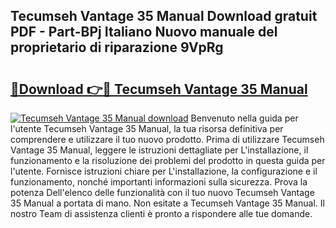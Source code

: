 ## Tecumseh Vantage 35 Manual Download gratuit PDF - Part-BPj Italiano Nuovo manuale del proprietario di riparazione 9VpRg

# <h2><a href="http://dfg9ixb.blite.top/?on=Tecumseh+Vantage+35+Manual">🔗Download 👉🔴 Tecumseh Vantage 35 Manual</a></h2>

[![Tecumseh Vantage 35 Manual download](https://i.imgur.com/lujVjoI.png)](http://dfg9ixb.blite.top/?on=Tecumseh+Vantage+35+Manual)
Benvenuto nella guida per l'utente Tecumseh Vantage 35 Manual, la tua risorsa definitiva per comprendere e utilizzare il tuo nuovo prodotto. Prima di utilizzare Tecumseh Vantage 35 Manual, leggere le istruzioni dettagliate per L'installazione, il funzionamento e la risoluzione dei problemi del prodotto in questa guida per l'utente. Fornisce istruzioni chiare per L'installazione, la configurazione e il funzionamento, nonché importanti informazioni sulla sicurezza. Prova la potenza Dell'elenco delle funzionalità con il tuo nuovo Tecumseh Vantage 35 Manual a portata di mano. Non esitate a Tecumseh Vantage 35 Manual. Il nostro Team di assistenza clienti è pronto a rispondere alle tue domande.
